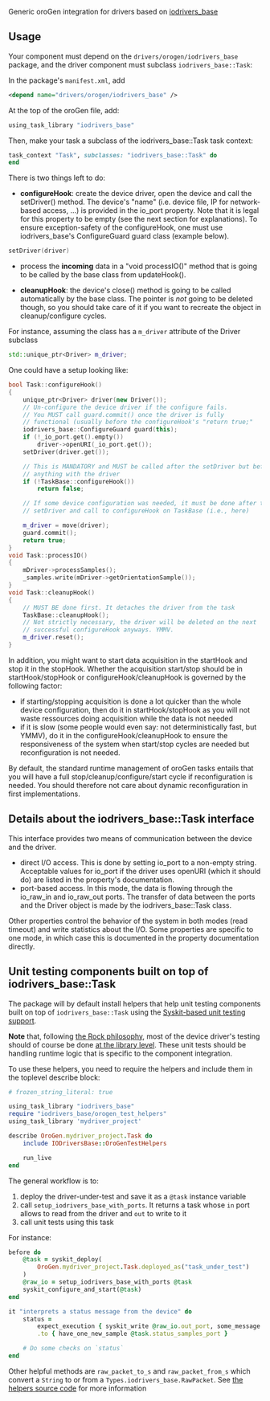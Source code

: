 Generic oroGen integration for drivers based on [iodrivers_base](https://github.com/rock-core/drivers-iodrivers_base)

## Usage


Your component must depend on the `drivers/orogen/iodrivers_base` package, and the driver component must subclass `iodrivers_base::Task`:

In the package's `manifest.xml`, add

~~~ xml
<depend name="drivers/orogen/iodrivers_base" />
~~~

At the top of the oroGen file, add:

~~~ ruby
using_task_library "iodrivers_base"
~~~

Then, make your task a subclass of the iodrivers_base::Task task context:

~~~ ruby
task_context "Task", subclasses: "iodrivers_base::Task" do
end
~~~

There is two things left to do:

 * __configureHook__: create the device driver, open the device and call the
   setDriver() method. The device's "name" (i.e. device file, IP for network-based access, ...) is
   provided in the io_port property. Note that it is legal for this property to
   be empty (see the next section for explanations). To ensure exception-safety of
   the configureHook, one must use iodrivers_base's ConfigureGuard guard class (example below).

~~~ cpp
setDriver(driver)
~~~

 * process the __incoming__ data in a "void processIO()" method that is going to be
   called by the base class from updateHook().

 * __cleanupHook__: the device's close() method is going to be called
   automatically by the base class. The pointer is *not* going to be deleted
   though, so you should take care of it if you want to recreate the object in
   cleanup/configure cycles.

For instance, assuming the class has a `m_driver` attribute of the Driver
subclass

~~~ cpp
std::unique_ptr<Driver> m_driver;
~~~

One could have a setup looking like:

~~~ cpp
bool Task::configureHook()
{
    unique_ptr<Driver> driver(new Driver());
    // Un-configure the device driver if the configure fails.
    // You MUST call guard.commit() once the driver is fully
    // functional (usually before the configureHook's "return true;"
    iodrivers_base::ConfigureGuard guard(this);
    if (!_io_port.get().empty())
        driver->openURI(_io_port.get());
    setDriver(driver.get());

    // This is MANDATORY and MUST be called after the setDriver but before you do
    // anything with the driver
    if (!TaskBase::configureHook())
        return false;

    // If some device configuration was needed, it must be done after the
    // setDriver and call to configureHook on TaskBase (i.e., here)

    m_driver = move(driver);
    guard.commit();
    return true;
}
void Task::processIO()
{
    mDriver->processSamples();
    _samples.write(mDriver->getOrientationSample());
}
void Task::cleanupHook()
{
    // MUST BE done first. It detaches the driver from the task
    TaskBase::cleanupHook();
    // Not strictly necessary, the driver will be deleted on the next
    // successful configureHook anyways. YMMV.
    m_driver.reset();
}
~~~

In addition, you might want to start data acquisition in the startHook and stop
it in the stopHook. Whether the acquisition start/stop should be in
startHook/stopHook or configureHook/cleanupHook is governed by the following
factor:

 * if starting/stopping acquisition is done a lot quicker than the whole device
   configuration, then do it in startHook/stopHook as you will not waste
   ressources doing acquisition while the data is not needed
 * if it is slow (some people would even say: not deterministically fast, but
   YMMV), do it in the configureHook/cleanupHook to ensure the responsiveness of
   the system when start/stop cycles are needed but reconfiguration is not needed.

By default, the standard runtime management of oroGen tasks entails that you
will have a full stop/cleanup/configure/start cycle if reconfiguration is
needed. You should therefore not care about dynamic reconfiguration in first
implementations.

## Details about the iodrivers_base::Task interface

This interface provides two means of communication between the device and the
driver.

 * direct I/O access. This is done by setting io_port to a non-empty string.
   Acceptable values for io_port if the driver uses openURI (which it should do)
   are listed in the property's documentation.
 * port-based access. In this mode, the data is flowing through the io_raw_in
   and io_raw_out ports. The transfer of data between the ports and the Driver
   object is made by the iodrivers_base::Task class.

Other properties control the behavior of the system in both modes (read
timeout) and write statistics about the I/O. Some properties are specific to one
mode, in which case this is documented in the property documentation directly.

## Unit testing components built on top of iodrivers_base::Task

The package will by default install helpers that help unit testing components
built on top of `iodrivers_base::Task` using the
[Syskit-based unit testing support](https://www.rock-robotics.org/rock-and-syskit/components/testing.html).

**Note** that, following [the Rock philosophy](https://www.rock-robotics.org/rock-and-syskit/libraries/), most
of the device driver's testing should of course be done
[at the library level](https://www.rock-robotics.org/rock-and-syskit/libraries/cpp_libraries.html).
These unit tests should be handling runtime logic that is specific to the component
integration.

To use these helpers, you need to require the helpers and include them in the
toplevel describe block:

~~~ ruby
# frozen_string_literal: true

using_task_library "iodrivers_base"
require "iodrivers_base/orogen_test_helpers"
using_task_library 'mydriver_project'

describe OroGen.mydriver_project.Task do
    include IODriversBase::OroGenTestHelpers

    run_live
end
~~~

The general workflow is to:

1. deploy the driver-under-test and save it as a `@task` instance variable
2. call `setup_iodrivers_base_with_ports`. It returns a task whose `in` port allows
   to read from the driver and `out` to write to it
3. call unit tests using this task

For instance:

~~~ ruby
before do
    @task = syskit_deploy(
        OroGen.mydriver_project.Task.deployed_as("task_under_test")
    )
    @raw_io = setup_iodrivers_base_with_ports @task
    syskit_configure_and_start(@task)
end

it "interprets a status message from the device" do
    status =
        expect_execution { syskit_write @raw_io.out_port, some_message }
        .to { have_one_new_sample @task.status_samples_port }

    # Do some checks on `status`
end
~~~

Other helpful methods are `raw_packet_to_s` and `raw_packet_from_s` which convert
a `String` to or from a `Types.iodrivers_base.RawPacket`. See [the helpers source
code](test/orogen_test_helpers.rb) for more information
